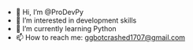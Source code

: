 - 👋 Hi, I’m @ProDevPy
- 👀 I’m interested in development skills
- 🌱 I’m currently learning Python
- 📫 How to reach me: ggbotcrashed1707@gmail.com


